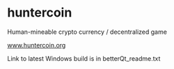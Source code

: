 huntercoin
==========

Human-mineable crypto currency / decentralized game

www.huntercoin.org

Link to latest Windows build is in betterQt_readme.txt

